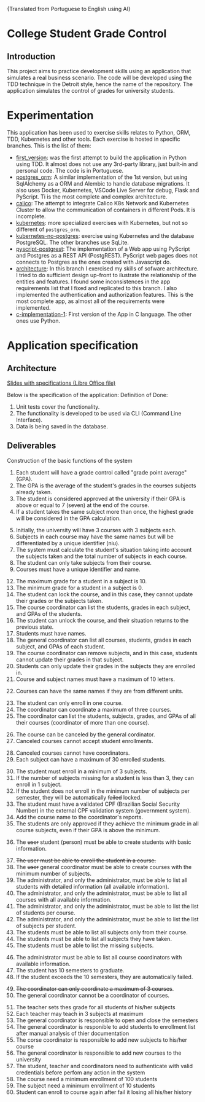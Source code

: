 {Translated from Portuguese to English using AI}
# College Student Grade Control
## Introduction
This project aims to practice development skills using an application that simulates a real business scenario.
The code will be developed using the TDD technique in the Detroit style, hence the name of the repository.
The application simulates the control of grades for university students.

# Experimentation
This application has been used to exercise skills relates to Python, ORM, TDD, Kubernetes and other tools. Each exercise is hosted in specific branches. This is the list of them:
- [first_version](https://github.com/douglasdcm/tdd_detroid/tree/first_version): was the first attempt to build the application in Python using TDD. It almost does not use any 3rd-party library, just built-in and personal code. The code is in Portuguese.
- [postgres_orm](https://github.com/douglasdcm/tdd_detroid/tree/postgres_orm): A similar implementation of the 1st version, but using SqlAlchemy as a ORM and Alembic to handle database migrations. It also uses Docker, Kubernetes, VSCode Live Server for debug, Flask and PyScript. Ti is the most complete and complex architecture.
- [calico](https://github.com/douglasdcm/tdd_detroid/tree/calico): The attempt to integrate Calico K8s Network and Kubernetes Cluster to allow the communication of containers in different Pods. It is incomplete.
- [kubernetes](https://github.com/douglasdcm/tdd_detroid/tree/kubernetes): more specialized exercises with Kubernetes, but not so different of `postgres_orm`.
- [kubernetes-no-postgres](https://github.com/douglasdcm/tdd_detroid/tree/kubernetes-no-postgrest): exercise using Kubernetes and the database PostgreSQL. The other branches use SqLite.
- [pyscript-postgrest](https://github.com/douglasdcm/tdd_detroid/tree/pyscript-postgrest): The implementation of a Web app using PyScript and Postgres as a REST API (PostgREST). PyScript web pages does not connects to Postgres as the ones created with Javascript do.
- [architecture](https://github.com/douglasdcm/tdd_detroid/tree/architecture): In this branch I exercised my skills of sofware architecture. I tried to do sufficient design up-front to ilustrate the relationship of the entities and features. I found some inconsistences in the app requirements list that I fixed and replicated to this branch. I also implemented the authentication and authorization features. This is the most complete app, as almost all of the requirements were implemented.
- [c-implementation-1](https://github.com/douglasdcm/tdd_detroid/tree/c-implementation-1): First version of the App in C language. The other ones use Python. 

# Application specification
## Architecture
[Slides with specifications (Libre Office file)](architecture.odp)


Below is the specification of the application:
Definition of Done:
1. Unit tests cover the functionality.
2. The functionality is developed to be used via CLI (Command Line Interface).
3. Data is being saved in the database.
## Deliverables
Construction of the basic functions of the system
1. Each student will have a grade control called "grade point average" (GPA).
2. The GPA is the average of the student's grades in the ~~courses~~ subjects already taken.
3. The student is considered approved at the university if their GPA is above or equal to 7 (seven) at the end of the course.
4. If a student takes the same subject more than once, the highest grade will be considered in the GPA calculation.
<!-- Required setup to allow enrollments -->
5. Initially, the university will have 3 courses with 3 subjects each.
6. Subjects in each course may have the same names but will be differentiated by a unique identifier (niu).
7. The system must calculate the student's situation taking into account the subjects taken and the total number of subjects in each course.
8. The student can only take subjects from their course.
9. Courses must have a unique identifier and name.
<!-- 
Same as requirement 6
10. ~~Course~~ Subject names can be the same, but the unique identifier for each ~~course~~ subject must be different. -->
<!-- 
Same as requirement 6
11. A course cannot have two subjects with the same name, even if the niu is different. -->
12. The maximum grade for a student in a subject is 10.
13. The minimum grade for a student in a subject is 0.
14. The student can lock the course, and in this case, they cannot update their grades or the subjects taken.
15.  The course coordinator can list the students, grades in each subject, and GPAs of the students.
16. The student can unlock the course, and their situation returns to the previous state.
17. Students must have names.
18. The general coordinator can list all courses, students, grades in each subject, and GPAs of each student.
19. The course coordinator can remove subjects, and in this case, students cannot update their grades in that subject.
20. Students can only update their grades in the subjects they are enrolled in.
21. Course and subject names must have a maximum of 10 letters.
<!-- What are units? Not clear -->
22. Courses can have the same names if they are from different units.
<!-- The student can do it any time. Don't need to wait the next semester -->
23. The student can only enroll in one course.
24. The coordinator can coordinate a maximum of three courses.
25. The coordinator can list the students, subjects, grades, and GPAs of all their courses (coordinator of more than one course).
<!-- this requirement wasn't informing the actor. Figured out while making the diagrams of use cases -->
<!-- 26. The course can be canceled. -->
26. The course can be canceled by the general cordinator.
27. Canceled courses cannot accept student enrollments.
<!-- How o set coordinators? -->
28. Canceled courses cannot have coordinators.
29. Each subject can have a maximum of 30 enrolled students.
<!-- ... 3 subjects per semester -->
30. The student must enroll in a minimum of 3 subjects.
31. If the number of subjects missing for a student is less than 3, they can enroll in 1 subject.
32. If the student does not enroll in the minimum number of subjects per semester, they will be automatically ~~failed~~ locked.
33. The student must have a validated CPF (Brazilian Social Security Number) in the external CPF validation system (government system).
34. Add the course name to the coordinator's reports.
35. The students are only approved if they achieve the minimum grade in all course subjects, even if their GPA is above the minimum.
<!-- The user can create student with cpf and name. Considering DONE -->
36. The ~~user~~ student (person) must be able to create students with basic information.
<!-- The basic information is enough for enrollment -->
37. ~~The user must be able to enroll the student in a course.~~
38. The ~~user~~ general coordinator must be able to create courses with the minimum number of subjects.
39. The administrator, and only the administrator, must be able to list all students with detailed information (all available information).
40. The administrator, and only the administrator, must be able to list all courses with all available information.
41. The administrator, and only the administrator, must be able to list the list of students per course.
42. The administrator, and only the administrator, must be able to list the list of subjects per student.
43. The students must be able to list all subjects only from their course.
44. The students must be able to list all subjects they have taken.
45. The students must be able to list the missing subjects.
<!-- The course coordinator is not an entity yet. What are his/her properties? -->
46. The administrator must be able to list all course coordinators with available information.
47. The student has 10 semesters to graduate.
48. If the student exceeds the 10 semesters, they are automatically failed.
<!-- Duplicated with requirement 24 -->
49. ~~The coordinator can only coordinate a maximum of 3 courses~~.
50. The general coordinator cannot be a coordinator of courses.
<!-- # Features add after architecture analisys
These features were introduced after analysis in architecture and specifications. Some features does not make sense without them: -->
51. The teacher sets thes grade for all students of his/her subjects
52. Each teacher may teach in 3 subjects at maximum
53. The general coordinator is responsible to open and close the semesters
54. The general coordinator is responible to add students to enrollment list after manual analysis of thier documentation
55. The corse coordinator is responsible to add new subjects to his/her course
56. The general coordinator is responsible to add new courses to the university
57. The student, teacher and coordinators need to authenticate with valid credentials before perfom any action in the system
58. The course need a minimum enrollment of 100 students
59. The subject need a minimum enrollment of 10 students
60. Student can enroll to course again after fail it losing all his/her history
